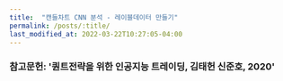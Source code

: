 ```yaml
---
title:  "캔들차트 CNN 분석 - 레이블데이터 만들기" 
permalink: /posts/:title/
last_modified_at: 2022-03-22T10:27:05-04:00
---
```















### 참고문헌: '퀀트전략을 위한 인공지능 트레이딩, 김태헌 신준호, 2020'